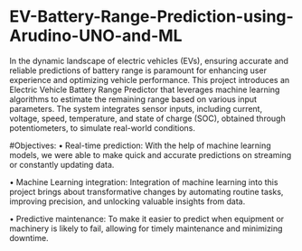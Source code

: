 # EV-Battery-Range-Prediction-using-Arudino-UNO-and-ML
In the dynamic landscape of electric vehicles (EVs), ensuring accurate and reliable predictions of battery range is paramount for enhancing user experience and optimizing vehicle performance. This project introduces an Electric Vehicle Battery Range Predictor that leverages machine learning algorithms to estimate the remaining range based on various input parameters. The system integrates sensor inputs, including current, voltage, speed, temperature, and state of charge (SOC), obtained through potentiometers, to simulate real-world conditions.

#Objectives:
• Real-time prediction: With the help of machine learning models, we were able to make quick and accurate predictions on streaming or constantly updating data.

• Machine Learning integration: Integration of machine learning into this project brings about transformative changes by automating routine tasks, improving precision, and unlocking valuable insights from data.

• Predictive maintenance: To make it easier to predict when equipment or machinery is likely to fail, allowing for timely maintenance and minimizing downtime.
